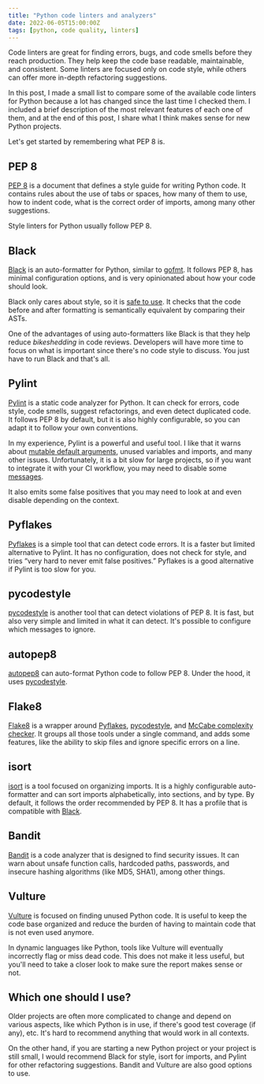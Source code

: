 ```yaml
---
title: "Python code linters and analyzers"
date: 2022-06-05T15:00:00Z
tags: [python, code quality, linters]
---
```


Code linters are great for finding errors, bugs, and code smells before they
reach production. They help keep the code base readable, maintainable, and
consistent. Some linters are focused only on code style, while others can offer
more in-depth refactoring suggestions.

In this post, I made a small list to compare some of the available code linters
for Python because a lot has changed since the last time I checked them. I
included a brief description of the most relevant features of each one of them,
and at the end of this post, I share what I think makes sense for new Python
projects.

Let's get started by remembering what PEP 8 is.

## PEP 8

[PEP 8] is a document that defines a style guide for writing Python code. It
contains rules about the use of tabs or spaces, how many of them to use, how to
indent code, what is the correct order of imports, among many other suggestions.

Style linters for Python usually follow PEP 8.

[PEP 8]: https://peps.python.org/pep-0008/

## Black

[Black] is an auto-formatter for Python, similar to [gofmt]. It follows PEP 8,
has minimal configuration options, and is very opinionated about how your code
should look.

Black only cares about style, so it is [safe to use][Black safety]. It checks
that the code before and after formatting is semantically equivalent by
comparing their ASTs.

One of the advantages of using auto-formatters like Black is that they help
reduce _bikeshedding_ in code reviews. Developers will have more time to focus
on what is important since there's no code style to discuss. You just have to
run Black and that's all.

[Black]: https://github.com/psf/black
[Black safety]: https://black.readthedocs.io/en/stable/the_black_code_style/current_style.html#ast-before-and-after-formatting
[gofmt]: https://pkg.go.dev/cmd/gofmt

## Pylint

[Pylint] is a static code analyzer for Python. It can check for errors, code
style, code smells, suggest refactorings, and even detect duplicated code. It
follows PEP 8 by default, but it is also highly configurable, so you can adapt
it to follow your own conventions.

In my experience, Pylint is a powerful and useful tool. I like that it warns
about [mutable default arguments][Python mutable default arguments], unused
variables and imports, and many other issues. Unfortunately, it is a bit slow
for large projects, so if you want to integrate it with your CI workflow, you
may need to disable some [messages][Pylint messages].

It also emits some false positives that you may need to look at and even disable
depending on the context.

[Pylint]: https://github.com/PyCQA/pylint
[Pylint messages]: https://pylint.pycqa.org/en/latest/user_guide/messages/index.html
[Python mutable default arguments]: https://github.com/satwikkansal/wtfpython#-beware-of-default-mutable-arguments

## Pyflakes

[Pyflakes] is a simple tool that can detect code errors. It is a faster but
limited alternative to Pylint. It has no configuration, does not check for
style, and tries “very hard to never emit false positives.” Pyflakes is a good
alternative if Pylint is too slow for you.

[Pyflakes]: https://github.com/PyCQA/pyflakes

## pycodestyle

[pycodestyle] is another tool that can detect violations of PEP 8. It is fast, but
also very simple and limited in what it can detect. It's possible to configure
which messages to ignore.

[pycodestyle]: https://github.com/PyCQA/pycodestyle

## autopep8

[autopep8] can auto-format Python code to follow PEP 8. Under the hood, it uses
[pycodestyle].

[autopep8]: https://github.com/hhatto/autopep8

## Flake8

[Flake8] is a wrapper around [Pyflakes], [pycodestyle], and [McCabe complexity
checker]. It groups all those tools under a single command, and adds some
features, like the ability to skip files and ignore specific errors on a line.

[Flake8]: https://github.com/PyCQA/flake8
[McCabe complexity checker]: https://github.com/PyCQA/mccabe

## isort

[isort] is a tool focused on organizing imports. It is a highly configurable
auto-formatter and can sort imports alphabetically, into sections, and by type.
By default, it follows the order recommended by PEP 8. It has a profile that is
compatible with [Black].

[isort]: https://github.com/PyCQA/isort

## Bandit

[Bandit] is a code analyzer that is designed to find security issues. It can warn
about unsafe function calls, hardcoded paths, passwords, and insecure hashing
algorithms (like MD5, SHA1), among other things.

[Bandit]: https://github.com/PyCQA/bandit

## Vulture

[Vulture] is focused on finding unused Python code. It is useful to keep the
code base organized and reduce the burden of having to maintain code that is not
even used anymore.

In dynamic languages like Python, tools like Vulture will eventually incorrectly
flag or miss dead code. This does not make it less useful, but you'll need to
take a closer look to make sure the report makes sense or not.

[Vulture]: https://github.com/jendrikseipp/vulture

## Which one should I use?

Older projects are often more complicated to change and depend on various
aspects, like which Python is in use, if there's good test coverage (if any),
etc. It's hard to recommend anything that would work in all contexts.

On the other hand, if you are starting a new Python project or your project is
still small, I would recommend Black for style, isort for imports, and Pylint
for other refactoring suggestions. Bandit and Vulture are also good options to
use.
